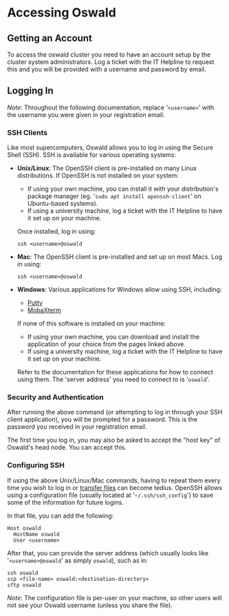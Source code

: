 # Accessing Oswald

## Getting an Account

To access the oswald cluster you need to have an account setup by the cluster system administrators. Log a ticket with the IT Helpline to request this and you will be provided with a username and password by email.

## Logging In

*Note*: Throughout the following documentation, replace '`<username>`' with the username you were given in your registration email.

### SSH Clients

Like most supercomputers, Oswald allows you to log in using the Secure Shell (SSH). SSH is available for various operating systems:

- **Unix/Linux**: The OpenSSH client is pre-installed on many Linux distributions. If OpenSSH is not installed on your system:
    - If using your own machine, you can install it with your distribution's package manager (eg. '`sudo apt install openssh-client`' on Ubuntu-based systems).
    - If using a university machine, log a ticket with the IT Helpline to have it set up on your machine.

    Once installed, log in using:
    ```
    ssh <username>@oswald
    ```

- **Mac**: The OpenSSH client is pre-installed and set up on most Macs. Log in using:
    ```
    ssh <username>@oswald
    ```

- **Windows**: Various applications for Windows allow using SSH, including:
    - [Putty](https://www.chiark.greenend.org.uk/~sgtatham/putty/latest)
    - [MobaXterm](https://mobaxterm.mobatek.net/download.html)

    If none of this software is installed on your machine:
    
    - If using your own machine, you can download and install the application of your choice from the pages linked above.
    - If using a university machine, log a ticket with the IT Helpline to have it set up on your machine.

    Refer to the documentation for these applications for how to connect using them. The 'server address' you need to connect to is '`oswald`'.

### Security and Authentication

After running the above command (or attempting to log in through your SSH client application), you will be prompted for a password. This is the password you received in your registration email.

The first time you log in, you may also be asked to accept the "host key" of Oswald's head node. You can accept this.

### Configuring SSH

If using the above Unix/Linux/Mac commands, having to repeat them every time you wish to log in or [transfer files](quickstart/storage-and-filesystems) can become tedius. OpenSSH allows using a configuration file (usually located at '`~/.ssh/ssh_config`') to save some of the information for future logins.

In that file, you can add the following:
```
Host oswald
  HostName oswald
  User <username>
```

After that, you can provide the server address (which usually looks like '`<username>@oswald`' as simply `oswald`), such as in:
```
ssh oswald
scp <file-name> oswald:<destination-directory>
sftp oswald
```

*Note*: The configuration file is per-user on your machine, so other users will not see your Oswald username (unless you share the file).
